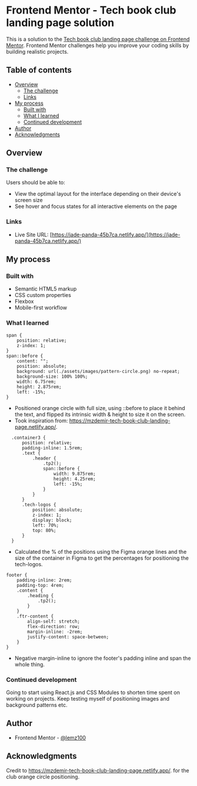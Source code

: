 # Frontend Mentor - Tech book club landing page solution

This is a solution to the [Tech book club landing page challenge on Frontend Mentor](https://www.frontendmentor.io/challenges/tech-book-club-landing-page-fZQidjHU73). Frontend Mentor challenges help you improve your coding skills by building realistic projects. 

## Table of contents

- [Overview](#overview)
  - [The challenge](#the-challenge)
  - [Links](#links)
- [My process](#my-process)
  - [Built with](#built-with)
  - [What I learned](#what-i-learned)
  - [Continued development](#continued-development)
- [Author](#author)
- [Acknowledgments](#acknowledgments)

## Overview

### The challenge

Users should be able to:

- View the optimal layout for the interface depending on their device's screen size
- See hover and focus states for all interactive elements on the page

### Links

- Live Site URL: [https://jade-panda-45b7ca.netlify.app/](https://jade-panda-45b7ca.netlify.app/)

## My process

### Built with

- Semantic HTML5 markup
- CSS custom properties
- Flexbox
- Mobile-first workflow

### What I learned


```less
span {
    position: relative;
    z-index: 1;
}
span::before {
    content: "";
    position: absolute;
    background: url(./assets/images/pattern-circle.png) no-repeat;
    background-size: 100% 100%;
    width: 6.75rem;
    height: 2.875rem;
    left: -15%;
}
```
* Positioned orange circle with full size, using ::before to place it behind the text, and flipped its intrinsic width & height to size it on the screen. 
* Took inspiration from:  https://mzdemir-tech-book-club-landing-page.netlify.app/.

```less
  .container3 {
      position: relative;
      padding-inline: 1.5rem;
      .text {
          .header {
              .tp2();
              span::before {
                  width: 9.875rem;
                  height: 4.25rem;
                  left: -15%;
              }
          }
      }
      .tech-logos {
          position: absolute;
          z-index: 1;
          display: block;
          left: 70%;
          top: 80%;
      }
  }
```
* Calculated the % of the positions using the Figma orange lines and the size of the container in Figma to get the percentages for positioning the tech-logos.

```less
footer {
    padding-inline: 2rem;
    padding-top: 4rem;
    .content {
        .heading {
            .tp2();
        }
    }
    .ftr-content {
        align-self: stretch;
        flex-direction: row;
        margin-inline: -2rem;
        justify-content: space-between;
    }
}
```
* Negative margin-inline to ignore the footer's padding inline and span the whole thing. 

### Continued development

Going to start using React.js and CSS Modules to shorten time spent on working on projects.
Keep testing myself of positioning images and background patterns etc.

## Author

- Frontend Mentor - [@lemz100](https://www.frontendmentor.io/profile/lemz100)

## Acknowledgments

Credit to https://mzdemir-tech-book-club-landing-page.netlify.app/. for the club orange circle positioning.
